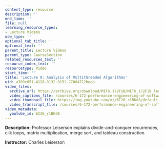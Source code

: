 ```yaml
---
content_type: resource
description: ''
end_time: ''
file: null
learning_resource_types:
- Lecture Videos
ocw_type: ''
optional_tab_title: ''
optional_text: ''
parent_title: Lecture Videos
parent_type: CourseSection
related_resources_text: ''
resource_index_text: ''
resourcetype: Video
start_time: ''
title: 'Lecture 8: Analysis of Multithreaded Algorithms'
uid: a709c651-4128-8132-9151-27084712beab
video_files:
  archive_url: https://archive.org/download/MIT6.172F18/MIT6_172F18_lecture_08_300k.mp4
  video_captions_file: /courses/6-172-performance-engineering-of-software-systems-fall-2018/ed5e226bcb525a39b49c1ee2c00f1407_6I26_r1BKd8.vtt
  video_thumbnail_file: https://img.youtube.com/vi/6I26_r1BKd8/default.jpg
  video_transcript_file: /courses/6-172-performance-engineering-of-software-systems-fall-2018/1dc0af9f7e5761e477555339c1f5d762_6I26_r1BKd8.pdf
video_metadata:
  youtube_id: 6I26_r1BKd8
---
```


**Description:** Professor Leiserson explains divide-and-conquer recurrences, cilk loops, matrix multiplication, merge sort, and tableau construction.

**Instructor:** Charles Leiserson



